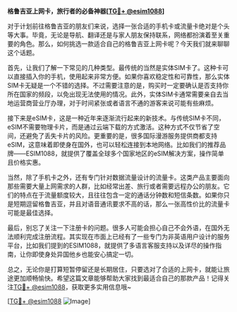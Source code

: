 **格鲁吉亚上网卡，旅行者的必备神器[[TG💪+ @esim1088](https://t.me/s/esim1088)]**

对于计划前往格鲁吉亚的朋友们来说，选择一张合适的手机卡或流量卡绝对是个头等大事。毕竟，无论是导航、翻译还是与家人朋友保持联系，网络都扮演着至关重要的角色。那么，如何挑选一款适合自己的格鲁吉亚上网卡呢？今天我们就来聊聊这个话题。

首先，让我们了解一下常见的几种类型。最传统的当然是实体SIM卡了。这种卡可以直接插入你的手机，使用起来非常方便。如果你喜欢稳定性和可靠性，那么实体SIM卡无疑是一个不错的选择。不过需要注意的是，购买时一定要确认是否支持你所在国家的频段，以免出现无法使用的情况。此外，实体SIM卡通常需要亲自去当地运营商营业厅办理，对于时间紧张或者语言不通的游客来说可能有些麻烦。

接下来是eSIM卡，这是一种近年来逐渐流行起来的新技术。与传统SIM卡不同，eSIM不需要物理卡片，而是通过云端下载的方式激活。这种方式不仅节省了空间，还避免了丢失卡片的风险。更重要的是，很多国际漫游服务提供商都支持eSIM，这意味着即使身在国外，也可以轻松连接到本地网络。比如我们的推荐品牌——ESIM1088，就提供了覆盖全球多个国家地区的eSIM解决方案，操作简单且价格实惠。

当然，除了手机卡之外，还有专门针对数据流量设计的流量卡。这类产品主要面向那些需要大量上网需求的人群，比如经常出差、旅行或者需要远程办公的朋友。它们的特点在于流量额度较大，且往往包含一定的通话分钟数和短信条数。如果你只是短期逗留格鲁吉亚，并且对语音通讯要求不高的话，那么一张高性价比的流量卡可能是最佳选择。

最后，别忘了关注一下注册卡的问题。很多人可能会担心自己不会外语，在国外无法顺利完成注册流程。其实现在市面上已经有了一些专门为非英语用户设计的服务平台，比如我们提到的ESIM1088，就提供了多语言客服支持以及详尽的操作指南，让你即使身处异国他乡也能安心搞定一切。

总之，无论你是打算短暂停留还是长期居住，只要选对了合适的上网卡，就能让旅途更加顺畅愉快。希望这篇文章能够帮助大家找到最适合自己的那款产品！记得关注[TG💪+ @esim1088](https://t.me/s/esim1088)，获取更多实用信息哦~

[[TG💪+ @esim1088](https://t.me/s/esim1088) ![Image](https://i.postimg.cc/4NQfJmqS/Snipaste-2025-05-13-00-14-12.png)]